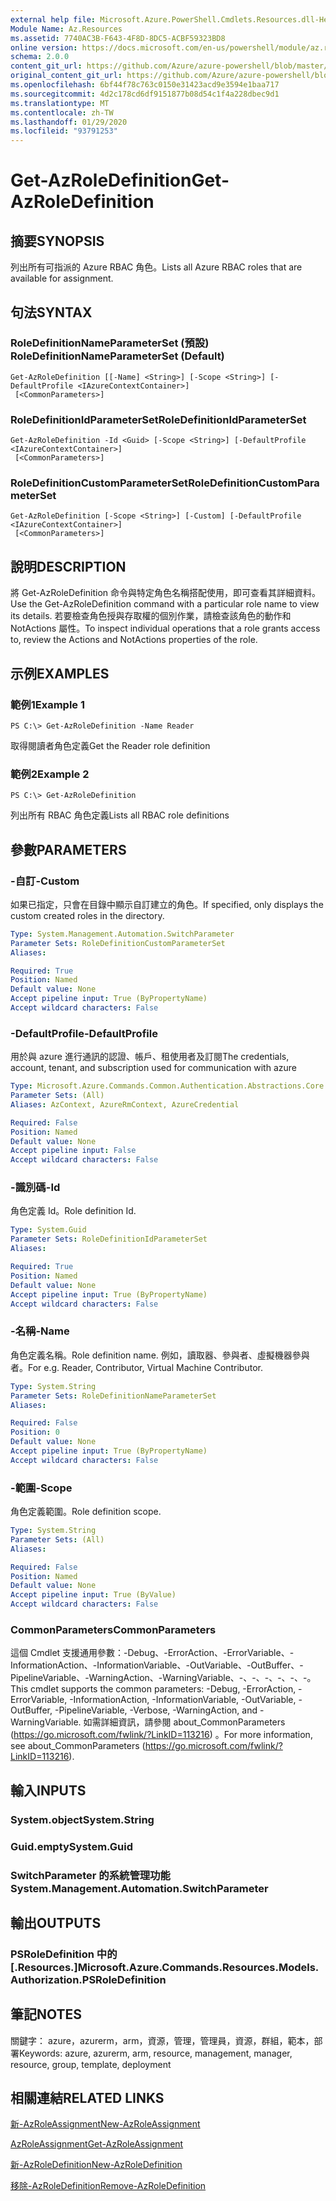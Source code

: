 ```yaml
---
external help file: Microsoft.Azure.PowerShell.Cmdlets.Resources.dll-Help.xml
Module Name: Az.Resources
ms.assetid: 7740AC3B-F643-4F8D-8DC5-ACBF59323BD8
online version: https://docs.microsoft.com/en-us/powershell/module/az.resources/get-azroledefinition
schema: 2.0.0
content_git_url: https://github.com/Azure/azure-powershell/blob/master/src/Resources/Resources/help/Get-AzRoleDefinition.md
original_content_git_url: https://github.com/Azure/azure-powershell/blob/master/src/Resources/Resources/help/Get-AzRoleDefinition.md
ms.openlocfilehash: 6bf44f78c763c0150e31423acd9e3594e1baa717
ms.sourcegitcommit: 4d2c178cd6df9151877b08d54c1f4a228dbec9d1
ms.translationtype: MT
ms.contentlocale: zh-TW
ms.lasthandoff: 01/29/2020
ms.locfileid: "93791253"
---
```

# <span data-ttu-id="3a5f2-101">Get-AzRoleDefinition</span><span class="sxs-lookup"><span data-stu-id="3a5f2-101">Get-AzRoleDefinition</span></span>

## <span data-ttu-id="3a5f2-102">摘要</span><span class="sxs-lookup"><span data-stu-id="3a5f2-102">SYNOPSIS</span></span>
<span data-ttu-id="3a5f2-103">列出所有可指派的 Azure RBAC 角色。</span><span class="sxs-lookup"><span data-stu-id="3a5f2-103">Lists all Azure RBAC roles that are available for assignment.</span></span>

## <span data-ttu-id="3a5f2-104">句法</span><span class="sxs-lookup"><span data-stu-id="3a5f2-104">SYNTAX</span></span>

### <span data-ttu-id="3a5f2-105">RoleDefinitionNameParameterSet (預設) </span><span class="sxs-lookup"><span data-stu-id="3a5f2-105">RoleDefinitionNameParameterSet (Default)</span></span>
```
Get-AzRoleDefinition [[-Name] <String>] [-Scope <String>] [-DefaultProfile <IAzureContextContainer>]
 [<CommonParameters>]
```

### <span data-ttu-id="3a5f2-106">RoleDefinitionIdParameterSet</span><span class="sxs-lookup"><span data-stu-id="3a5f2-106">RoleDefinitionIdParameterSet</span></span>
```
Get-AzRoleDefinition -Id <Guid> [-Scope <String>] [-DefaultProfile <IAzureContextContainer>]
 [<CommonParameters>]
```

### <span data-ttu-id="3a5f2-107">RoleDefinitionCustomParameterSet</span><span class="sxs-lookup"><span data-stu-id="3a5f2-107">RoleDefinitionCustomParameterSet</span></span>
```
Get-AzRoleDefinition [-Scope <String>] [-Custom] [-DefaultProfile <IAzureContextContainer>]
 [<CommonParameters>]
```

## <span data-ttu-id="3a5f2-108">說明</span><span class="sxs-lookup"><span data-stu-id="3a5f2-108">DESCRIPTION</span></span>
<span data-ttu-id="3a5f2-109">將 Get-AzRoleDefinition 命令與特定角色名稱搭配使用，即可查看其詳細資料。</span><span class="sxs-lookup"><span data-stu-id="3a5f2-109">Use the Get-AzRoleDefinition command with a particular role name to view its details.</span></span>
<span data-ttu-id="3a5f2-110">若要檢查角色授與存取權的個別作業，請檢查該角色的動作和 NotActions 屬性。</span><span class="sxs-lookup"><span data-stu-id="3a5f2-110">To inspect individual operations that a role grants access to, review the Actions and NotActions properties of the role.</span></span>

## <span data-ttu-id="3a5f2-111">示例</span><span class="sxs-lookup"><span data-stu-id="3a5f2-111">EXAMPLES</span></span>

### <span data-ttu-id="3a5f2-112">範例1</span><span class="sxs-lookup"><span data-stu-id="3a5f2-112">Example 1</span></span>
```
PS C:\> Get-AzRoleDefinition -Name Reader
```

<span data-ttu-id="3a5f2-113">取得閱讀者角色定義</span><span class="sxs-lookup"><span data-stu-id="3a5f2-113">Get the Reader role definition</span></span>

### <span data-ttu-id="3a5f2-114">範例2</span><span class="sxs-lookup"><span data-stu-id="3a5f2-114">Example 2</span></span>
```
PS C:\> Get-AzRoleDefinition
```

<span data-ttu-id="3a5f2-115">列出所有 RBAC 角色定義</span><span class="sxs-lookup"><span data-stu-id="3a5f2-115">Lists all RBAC role definitions</span></span>

## <span data-ttu-id="3a5f2-116">參數</span><span class="sxs-lookup"><span data-stu-id="3a5f2-116">PARAMETERS</span></span>

### <span data-ttu-id="3a5f2-117">-自訂</span><span class="sxs-lookup"><span data-stu-id="3a5f2-117">-Custom</span></span>
<span data-ttu-id="3a5f2-118">如果已指定，只會在目錄中顯示自訂建立的角色。</span><span class="sxs-lookup"><span data-stu-id="3a5f2-118">If specified, only displays the custom created roles in the directory.</span></span>

```yaml
Type: System.Management.Automation.SwitchParameter
Parameter Sets: RoleDefinitionCustomParameterSet
Aliases:

Required: True
Position: Named
Default value: None
Accept pipeline input: True (ByPropertyName)
Accept wildcard characters: False
```

### <span data-ttu-id="3a5f2-119">-DefaultProfile</span><span class="sxs-lookup"><span data-stu-id="3a5f2-119">-DefaultProfile</span></span>
<span data-ttu-id="3a5f2-120">用於與 azure 進行通訊的認證、帳戶、租使用者及訂閱</span><span class="sxs-lookup"><span data-stu-id="3a5f2-120">The credentials, account, tenant, and subscription used for communication with azure</span></span>

```yaml
Type: Microsoft.Azure.Commands.Common.Authentication.Abstractions.Core.IAzureContextContainer
Parameter Sets: (All)
Aliases: AzContext, AzureRmContext, AzureCredential

Required: False
Position: Named
Default value: None
Accept pipeline input: False
Accept wildcard characters: False
```

### <span data-ttu-id="3a5f2-121">-識別碼</span><span class="sxs-lookup"><span data-stu-id="3a5f2-121">-Id</span></span>
<span data-ttu-id="3a5f2-122">角色定義 Id。</span><span class="sxs-lookup"><span data-stu-id="3a5f2-122">Role definition Id.</span></span>

```yaml
Type: System.Guid
Parameter Sets: RoleDefinitionIdParameterSet
Aliases:

Required: True
Position: Named
Default value: None
Accept pipeline input: True (ByPropertyName)
Accept wildcard characters: False
```

### <span data-ttu-id="3a5f2-123">-名稱</span><span class="sxs-lookup"><span data-stu-id="3a5f2-123">-Name</span></span>
<span data-ttu-id="3a5f2-124">角色定義名稱。</span><span class="sxs-lookup"><span data-stu-id="3a5f2-124">Role definition name.</span></span>
<span data-ttu-id="3a5f2-125">例如，讀取器、參與者、虛擬機器參與者。</span><span class="sxs-lookup"><span data-stu-id="3a5f2-125">For e.g. Reader, Contributor, Virtual Machine Contributor.</span></span>

```yaml
Type: System.String
Parameter Sets: RoleDefinitionNameParameterSet
Aliases:

Required: False
Position: 0
Default value: None
Accept pipeline input: True (ByPropertyName)
Accept wildcard characters: False
```

### <span data-ttu-id="3a5f2-126">-範圍</span><span class="sxs-lookup"><span data-stu-id="3a5f2-126">-Scope</span></span>
<span data-ttu-id="3a5f2-127">角色定義範圍。</span><span class="sxs-lookup"><span data-stu-id="3a5f2-127">Role definition scope.</span></span>

```yaml
Type: System.String
Parameter Sets: (All)
Aliases:

Required: False
Position: Named
Default value: None
Accept pipeline input: True (ByValue)
Accept wildcard characters: False
```

### <span data-ttu-id="3a5f2-128">CommonParameters</span><span class="sxs-lookup"><span data-stu-id="3a5f2-128">CommonParameters</span></span>
<span data-ttu-id="3a5f2-129">這個 Cmdlet 支援通用參數：-Debug、-ErrorAction、-ErrorVariable、-InformationAction、-InformationVariable、-OutVariable、-OutBuffer、-PipelineVariable、-WarningAction、-WarningVariable、-、-、-、-、-、-。</span><span class="sxs-lookup"><span data-stu-id="3a5f2-129">This cmdlet supports the common parameters: -Debug, -ErrorAction, -ErrorVariable, -InformationAction, -InformationVariable, -OutVariable, -OutBuffer, -PipelineVariable, -Verbose, -WarningAction, and -WarningVariable.</span></span> <span data-ttu-id="3a5f2-130">如需詳細資訊，請參閱 about_CommonParameters (https://go.microsoft.com/fwlink/?LinkID=113216) 。</span><span class="sxs-lookup"><span data-stu-id="3a5f2-130">For more information, see about_CommonParameters (https://go.microsoft.com/fwlink/?LinkID=113216).</span></span>

## <span data-ttu-id="3a5f2-131">輸入</span><span class="sxs-lookup"><span data-stu-id="3a5f2-131">INPUTS</span></span>

### <span data-ttu-id="3a5f2-132">System.object</span><span class="sxs-lookup"><span data-stu-id="3a5f2-132">System.String</span></span>

### <span data-ttu-id="3a5f2-133">Guid.empty</span><span class="sxs-lookup"><span data-stu-id="3a5f2-133">System.Guid</span></span>

### <span data-ttu-id="3a5f2-134">SwitchParameter 的系統管理功能</span><span class="sxs-lookup"><span data-stu-id="3a5f2-134">System.Management.Automation.SwitchParameter</span></span>

## <span data-ttu-id="3a5f2-135">輸出</span><span class="sxs-lookup"><span data-stu-id="3a5f2-135">OUTPUTS</span></span>

### <span data-ttu-id="3a5f2-136">PSRoleDefinition 中的 [.Resources.]</span><span class="sxs-lookup"><span data-stu-id="3a5f2-136">Microsoft.Azure.Commands.Resources.Models.Authorization.PSRoleDefinition</span></span>

## <span data-ttu-id="3a5f2-137">筆記</span><span class="sxs-lookup"><span data-stu-id="3a5f2-137">NOTES</span></span>
<span data-ttu-id="3a5f2-138">關鍵字： azure，azurerm，arm，資源，管理，管理員，資源，群組，範本，部署</span><span class="sxs-lookup"><span data-stu-id="3a5f2-138">Keywords: azure, azurerm, arm, resource, management, manager, resource, group, template, deployment</span></span>

## <span data-ttu-id="3a5f2-139">相關連結</span><span class="sxs-lookup"><span data-stu-id="3a5f2-139">RELATED LINKS</span></span>

[<span data-ttu-id="3a5f2-140">新-AzRoleAssignment</span><span class="sxs-lookup"><span data-stu-id="3a5f2-140">New-AzRoleAssignment</span></span>](./New-AzRoleAssignment.md)

[<span data-ttu-id="3a5f2-141">AzRoleAssignment</span><span class="sxs-lookup"><span data-stu-id="3a5f2-141">Get-AzRoleAssignment</span></span>](./Get-AzRoleAssignment.md)

[<span data-ttu-id="3a5f2-142">新-AzRoleDefinition</span><span class="sxs-lookup"><span data-stu-id="3a5f2-142">New-AzRoleDefinition</span></span>](./New-AzRoleDefinition.md)

[<span data-ttu-id="3a5f2-143">移除-AzRoleDefinition</span><span class="sxs-lookup"><span data-stu-id="3a5f2-143">Remove-AzRoleDefinition</span></span>](./Remove-AzRoleDefinition.md)

